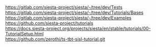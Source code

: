 https://gitlab.com/siesta-project/siesta/-/tree/dev/Tests \
https://gitlab.com/siesta-project/siesta/-/tree/dev/Tutorials/Bases \
https://gitlab.com/siesta-project/siesta/-/tree/dev/Examples \
https://github.com/siesta-project/tutorials \
https://docs.siesta-project.org/projects/siesta/en/stable/tutorials/00-TutorialSetup.html \
https://github.com/zerothi/ts-tbt-sisl-tutorial.git
